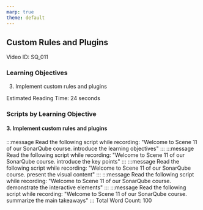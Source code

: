 ```yaml
---
marp: true
theme: default
---
```


## Custom Rules and Plugins
Video ID: SQ_011

### Learning Objectives
3. Implement custom rules and plugins

Estimated Reading Time: 24 seconds

### Scripts by Learning Objective

#### 3. Implement custom rules and plugins

:::message
Read the following script while recording:
"Welcome to Scene 11 of our SonarQube course. introduce the learning objectives"
:::
:::message
Read the following script while recording:
"Welcome to Scene 11 of our SonarQube course. introduce the key points"
:::
:::message
Read the following script while recording:
"Welcome to Scene 11 of our SonarQube course. present the visual content"
:::
:::message
Read the following script while recording:
"Welcome to Scene 11 of our SonarQube course. demonstrate the interactive elements"
:::
:::message
Read the following script while recording:
"Welcome to Scene 11 of our SonarQube course. summarize the main takeaways"
:::
Total Word Count: 100

